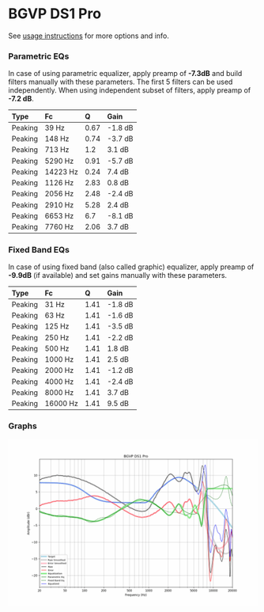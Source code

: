 # BGVP DS1 Pro
See [usage instructions](https://github.com/jaakkopasanen/AutoEq#usage) for more options and info.

### Parametric EQs
In case of using parametric equalizer, apply preamp of **-7.3dB** and build filters manually
with these parameters. The first 5 filters can be used independently.
When using independent subset of filters, apply preamp of **-7.2 dB**.

| Type    | Fc       |    Q | Gain    |
|:--------|:---------|:-----|:--------|
| Peaking | 39 Hz    | 0.67 | -1.8 dB |
| Peaking | 148 Hz   | 0.74 | -3.7 dB |
| Peaking | 713 Hz   | 1.2  | 3.1 dB  |
| Peaking | 5290 Hz  | 0.91 | -5.7 dB |
| Peaking | 14223 Hz | 0.24 | 7.4 dB  |
| Peaking | 1126 Hz  | 2.83 | 0.8 dB  |
| Peaking | 2056 Hz  | 2.48 | -2.4 dB |
| Peaking | 2910 Hz  | 5.28 | 2.4 dB  |
| Peaking | 6653 Hz  | 6.7  | -8.1 dB |
| Peaking | 7760 Hz  | 2.06 | 3.7 dB  |

### Fixed Band EQs
In case of using fixed band (also called graphic) equalizer, apply preamp of **-9.9dB**
(if available) and set gains manually with these parameters.

| Type    | Fc       |    Q | Gain    |
|:--------|:---------|:-----|:--------|
| Peaking | 31 Hz    | 1.41 | -1.8 dB |
| Peaking | 63 Hz    | 1.41 | -1.6 dB |
| Peaking | 125 Hz   | 1.41 | -3.5 dB |
| Peaking | 250 Hz   | 1.41 | -2.2 dB |
| Peaking | 500 Hz   | 1.41 | 1.8 dB  |
| Peaking | 1000 Hz  | 1.41 | 2.5 dB  |
| Peaking | 2000 Hz  | 1.41 | -1.2 dB |
| Peaking | 4000 Hz  | 1.41 | -2.4 dB |
| Peaking | 8000 Hz  | 1.41 | 3.7 dB  |
| Peaking | 16000 Hz | 1.41 | 9.5 dB  |

### Graphs
![](./BGVP%20DS1%20Pro.png)